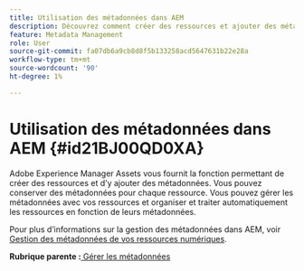 ```yaml
---
title: Utilisation des métadonnées dans AEM
description: Découvrez comment créer des ressources et ajouter des métadonnées à l’aide d’Adobe Experience Manager Assets. Gestion des métadonnées depuis AEM Guides.
feature: Metadata Management
role: User
source-git-commit: fa07db6a9cb8d8f5b133258acd5647631b22e28a
workflow-type: tm+mt
source-wordcount: '90'
ht-degree: 1%

---
```


# Utilisation des métadonnées dans AEM {#id21BJ00QD0XA}

Adobe Experience Manager Assets vous fournit la fonction permettant de créer des ressources et d’y ajouter des métadonnées. Vous pouvez conserver des métadonnées pour chaque ressource. Vous pouvez gérer les métadonnées avec vos ressources et organiser et traiter automatiquement les ressources en fonction de leurs métadonnées.

Pour plus d’informations sur la gestion des métadonnées dans AEM, voir [Gestion des métadonnées de vos ressources numériques](https://experienceleague.adobe.com/docs/experience-manager-65/assets/using/metadata.html?lang=fr).

**Rubrique parente :**[ Gérer les métadonnées](manage-metadata.md)
